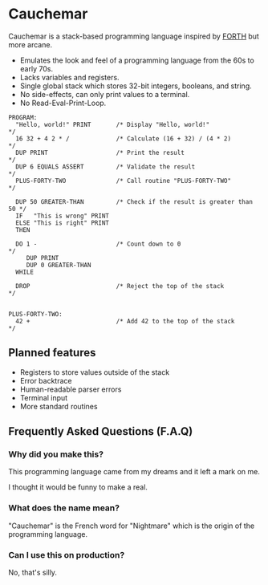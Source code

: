 # Cauchemar

Cauchemar is a stack-based programming language inspired by [FORTH] but more arcane.

[FORTH]: https://en.wikipedia.org/wiki/Forth_(programming_language)

- Emulates the look and feel of a programming language from the 60s to early 70s.
- Lacks variables and registers.
- Single global stack which stores 32-bit integers, booleans, and string.
- No side-effects, can only print values to a terminal.
- No Read-Eval-Print-Loop.

```cauchemar
PROGRAM:
  "Hello, world!" PRINT       /* Display "Hello, world!"                */
  16 32 + 4 2 * /             /* Calculate (16 + 32) / (4 * 2)          */
  DUP PRINT                   /* Print the result                       */
  DUP 6 EQUALS ASSERT         /* Validate the result                    */
  PLUS-FORTY-TWO              /* Call routine "PLUS-FORTY-TWO"          */
  
  DUP 50 GREATER-THAN         /* Check if the result is greater than 50 */
  IF   "This is wrong" PRINT
  ELSE "This is right" PRINT
  THEN
  
  DO 1 -                      /* Count down to 0                        */
     DUP PRINT 
     DUP 0 GREATER-THAN 
  WHILE
  
  DROP                        /* Reject the top of the stack            */
    
  
PLUS-FORTY-TWO:
  42 +                        /* Add 42 to the top of the stack         */
```

## Planned features

- Registers to store values outside of the stack
- Error backtrace
- Human-readable parser errors
- Terminal input
- More standard routines

## Frequently Asked Questions (F.A.Q)

### Why did you make this?

This programming language came from my dreams and it left a mark on me.

I thought it would be funny to make a real.

### What does the name mean?

"Cauchemar" is the French word for "Nightmare" which is the origin of the
programming language.

### Can I use this on production?

No, that's silly.
